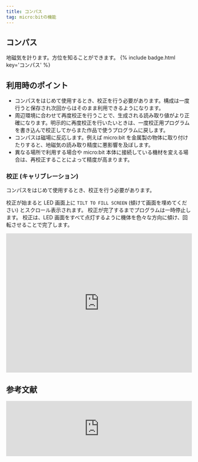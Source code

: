 ```yaml
---
title: コンパス
tag: micro:bitの機能
---
```


## コンパス

地磁気を計ります。方位を知ることができます。
{% include badge.html key='コンパス' %}

## 利用時のポイント

- コンパスをはじめて使用するとき、校正を行う必要があります。構成は一度行うと保存され次回からはそのまま利用できるようになります。
- 周辺環境に合わせて再度校正を行うことで、生成される読み取り値がより正確になります。明示的に再度校正を行いたいときは、一度校正用プログラムを書き込んで校正してからまた作品で使うプログラムに戻します。
- コンパスは磁場に反応します。例えば micro:bit を金属製の物体に取り付けたりすると、地磁気の読み取り精度に悪影響を及ぼします。
- 異なる場所で利用する場合や micro:bit 本体に接続している機材を変える場合は、再校正することによって精度が高まります。

### 校正 (キャリブレーション)

コンパスをはじめて使用するとき、校正を行う必要があります。

校正が始まると LED 画面上に `TILT TO FILL SCREEN` (傾けて画面を埋めてください) とスクロール表示されます。
校正が完了するまでプログラムは一時停止します。
校正は、LED 画面をすべて点灯するように機体を色々な方向に傾け、回転させることで完了します。

<div style="width:100%;height:0px;position:relative;padding-bottom:75.000%;"><iframe src="https://streamable.com/e/5c9ppl?loop=0" frameborder="0" width="100%" height="100%" allowfullscreen style="width:100%;height:100%;position:absolute;left:0px;top:0px;overflow:hidden;" loading="lazy"></iframe></div>

## 参考文献

<iframe title="コンパス" src="https://hatenablog-parts.com/embed?url=https://makecode.microbit.org/projects/compass" width="100%" height="150" frameborder="0" scrolling="no" loading="lazy"></iframe>
